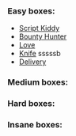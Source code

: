 ### Easy boxes:
- [Script Kiddy](easy_boxes/ScriptKiddy)
- [Bounty Hunter](easy_boxes/BountyHunter)
- [Love](easy_boxes/Love)
- [Knife](easy_boxes/Knife) sssssb
- [Delivery](easy_boxes/Delivery)


### Medium boxes:

### Hard boxes:

### Insane boxes: